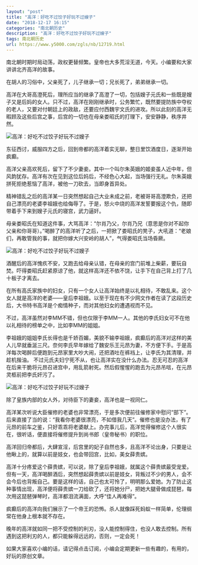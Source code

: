 ```yaml
---
layout: "post"
title: "高洋：好吃不过饺子好玩不过嫂子"
date: "2018-12-17 16:15"
categories: "南北朝历史"
description: "高洋：好吃不过饺子好玩不过嫂子"
tags: 南北朝历史
url: https://www.y5000.com/zgls/nb/12719.html
---
```






南北朝时期时局动荡，政权更替频繁。皇帝也大多荒淫无道，今天。小编要和大家讲讲北齐高洋的故事。

在胡人的习俗中，父亲死了，儿子继承一切；兄长死了，弟弟继承一切。

高洋在大哥高澄死后，理所应当的继承了高澄了一切，包括嫂子元氏和一些既是嫂子又是后妈的女人。只不过，高洋在刚刚继承时，公务繁忙，既然要提防族中夺权的老人，又要对付朝廷上的政敌，还要应付西魏宇文氏的进攻。所以此刻的高洋无暇顾及这些后宫之事，后宫的一切也在母亲娄昭氏的打理下，安安静静，秩序井然。

![高洋：好吃不过饺子好玩不过嫂子](/uploads/allimg/170208/6-1F20Q4412HZ.JPG)

东征西讨，威服四方之后，回到帝都的高洋着实无聊，整日里饮酒度日，逐渐开始疯癫。

高洋父亲高欢死后，留下了不少妻妾。其中一个叫尔朱英娥的姬妾虽人近中年，但风韵犹存。高洋有次在见到这位后妈后，不经色心大起，当场强行无礼。尔朱英娥拼死拒绝惹恼了高洋，被他一刀砍去，当即身首异处。

精神错乱之后的高洋某一日突然想起自己大业未成之前，老被哥哥高澄欺负，还把自己漂亮的老婆李祖娥也给侮辱了。于是，怒火中烧的高洋发誓要报这个仇，随即带着手下来到嫂子元氏的寝宫，武力逼奸。

母亲娄昭氏在知道这件事，大骂高洋：“尔肖乃父，尔肖乃兄（意思是你对不起你父亲和你哥哥）。”喝醉了的高洋听了之后，一把掀了娄昭氏的凳子，大吼道：“老娘们，再敢管我的事，就把你嫁大兴安岭的胡人”，气得娄昭氏当场昏厥。

![高洋：好吃不过饺子好玩不过嫂子](/uploads/allimg/170208/6-1F20Q4415T93.JPG)

酒醒后的高洋愧疚不安，又跑去给母亲认错，在母亲的宫门前堆上柴薪，要玩自焚。吓得娄昭氏赶紧原谅了他，就这样高洋还不依不饶，让手下在自己背上打了几十板子才离去。

在所有高氏家族中的妇女，只有一个女人让高洋始终是以礼相待，不敢乱来。这个女人就是高洋的老婆——皇后李祖娥。以至于现在有不少网文作者在读了这段历史后，大书特书高洋是个痴情种子，而对其他妇女的遭遇视而不见。

不过，高洋虽然对李MM不错，但也仅限于李MM一人。其他的李氏妇女可不在他以礼相待的榜单之中，比如李MM的姐姐。

李祖娥的姐姐李氏长得也是千娇百媚，美貌不输李祖娥，疯癫后的高洋对这样的美人儿早就垂涎三尺。奈何李氏早年嫁给了魏安乐王元昂为妻，不方便下手。于是高洋每次喝醉后便跑到元昂家里大吵大闹，还把酒吐在裤裆上，让李氏为其清理，并趁机揩油。
不过元氏夫妇宁死不从，也让高洋实在没什么办法。忍无可忍的高洋在后来干脆将元昂召进宫中，用乱箭射死。然后假惺惺的跑去为元昂吊唁，在元昂灵柩前把李氏奸污了。

![高洋：好吃不过饺子好玩不过嫂子](/uploads/allimg/170208/6-1F20Q4422TL.JPG)

除了皇族内部的女人外，对待臣下的妻妾，高洋也是一视同仁。

高洋某次听说大臣催修的老婆也非常漂亮，于是多次便前往催修家中慰问“部下”。后来直接了当的说：“我看你老婆很漂亮，不如借我几天”。催修也是没办法，有了元昂的前车之鉴，只好乖乖将老婆献上。办完事儿后，高洋觉得催修这个人很实在，很听话，便直接将催修提升到尚书郎（皇帝秘书）的职位。

高洋回归帝都后，大肆宣淫，后宫里的妃子自然也多，且高洋不论出身，只要是让他瞅上的，就算以前是妓女，也会带回宫，比如，美女薛贵嫔。

高洋十分疼爱这个薛贵嫔，可以说，除了皇后李祖娥，就属这个薛贵嫔最受宠爱。但有一天，高洋喝醉酒后，突然想起薛贵嫔以前是妓女，背叛过不少的男人，会不会今后也背叛自己。要是这样的话，自己也太可怜了，明明那么爱她。为了防止这种事情出现，高洋便将薛贵嫔一刀给砍了，还将她分尸，把她大腿骨做成琵琶，每次用这琵琶弹琴时，高洋都泪流满面，大呼“佳人再难得”。

疯癫后的高洋向我们展示了一个帝王的恐怖。杀人就像踩死蚂蚁一样简单，伦理纲常在他身上根本就不存在。

晚年的高洋就如同一把不受控制的利刃，没人能控制得住，也没人敢去控制。所有遇到这把利刃的人，都只能躲得远远的，否则，一定会死！

如果大家喜欢小编的话，请记得点击订阅，小编会定期更新一些有趣的，有用的，好玩的原创文章。
